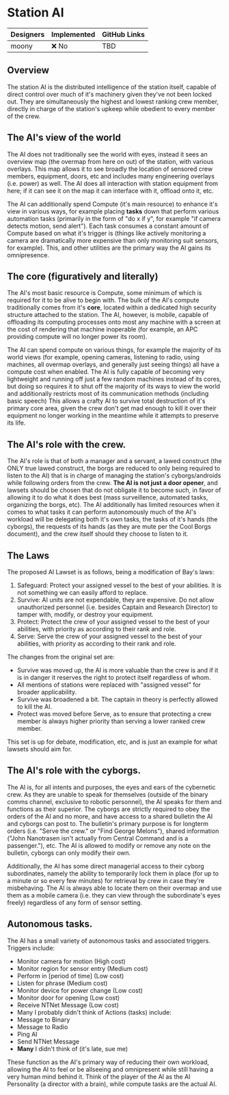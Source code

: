 # Station AI

| Designers | Implemented | GitHub Links |
|---|---|---|
| moony | :x: No | TBD |

## Overview
The station AI is the distributed intelligence of the station itself, capable of direct control over much of it's machinery given they've not been locked out. They are simultaneously the highest and lowest ranking crew member, directly in charge of the station's upkeep while obedient to every member of the crew.

## The AI's view of the world
The AI does not traditionally see the world with eyes, instead it sees an overview map (the overmap from here on out) of the station, with various overlays. This map allows it to see broadly the location of sensored crew members, equipment, doors, etc and includes many engineering overlays (i.e. power) as well. The AI does all interaction with station equipment from here; if it can see it on the map it can interface with it, offload onto it, etc.

The AI can additionally spend Compute (it's main resource) to enhance it's view in various ways, for example placing **tasks** down that perform various automation tasks (primarily in the form of "do x if y", for example "if camera detects motion, send alert"). Each task consumes a constant amount of Compute based on what it's trigger is (things like actively monitoring a camera are dramatically more expensive than only monitoring suit sensors, for example). This, and other utilities are the primary way the AI gains its omnipresence.

## The core (figuratively and literally)
The AI's most basic resource is Compute, some minimum of which is required for it to be alive to begin with. The bulk of the AI's compute traditionally comes from it's **core**, located within a dedicated high security structure attached to the station. The AI, however, is mobile, capable of offloading its computing processes onto most any machine with a screen at the cost of rendering that machine inoperable (for example, an APC providing compute will no longer power its room).

The AI can spend compute on various things, for example the majority of its world views (for example, opening cameras, listening to radio, using machines, all overmap overlays, and generally just seeing things) all have a compute cost when enabled. The AI is fully capable of becoming very lightweight and running off just a few random machines instead of its cores, but doing so requires it to shut off the majority of its ways to view the world and additionally restricts most of its communication methods (including basic speech) This allows a crafty AI to survive total destruction of it's primary core area, given the crew don't get mad enough to kill it over their equipment no longer working in the meantime while it attempts to preserve its life.

## The AI's role with the crew.
The AI's role is that of both a manager and a servant, a lawed construct (the ONLY true lawed construct, the borgs are reduced to only being required to listen to the AI) that is in charge of managing the station's cyborgs/androids while following orders from the crew. **The AI is not just a door opener**, and lawsets should be chosen that do not obligate it to become such, in favor of allowing it to do what it does best (mass surveillence, automated tasks, organizing the borgs, etc). The AI additionally has limited resources when it comes to what tasks it can perform autonomously much of the AI's workload will be delegating both it's own tasks, the tasks of it's hands (the cyborgs), the requests of its hands (as they are mute per the Cool Borgs document), and the crew itself should they choose to listen to it. 

## The Laws
The proposed AI Lawset is as follows, being a modification of Bay's laws:
1. Safeguard: Protect your assigned vessel to the best of your abilities. It is not something we can easily afford to replace.
2. Survive: AI units are not expendable, they are expensive. Do not allow unauthorized personnel (i.e. besides Captain and Research Director) to tamper with, modify, or destroy your equipment.
3. Protect: Protect the crew of your assigned vessel to the best of your abilities, with priority as according to their rank and role.
4. Serve: Serve the crew of your assigned vessel to the best of your abilities, with priority as according to their rank and role.

The changes from the original set are:
- Survive was moved up, the AI is more valuable than the crew is and if it is in danger it reserves the right to protect itself regardless of whom.
- All mentions of stations were replaced with "assigned vessel" for broader applicability.
- Survive was broadened a bit. The captain in theory is perfectly allowed to kill the AI.
- Protect was moved before Serve, as to ensure that protecting a crew member is always higher priority than serving a lower ranked crew member.

This set is up for debate, modification, etc, and is just an example for what lawsets should aim for.

## The AI's role with the cyborgs.
The AI is, for all intents and purposes, the eyes and ears of the cybernetic crew. As they are unable to speak for themselves (outside of the binary comms channel, exclusive to robotic personnel), the AI speaks for them and functions as their superior. The cyborgs are strictly required to obey the orders of the AI and no more, and have access to a shared bulletin the AI and cyborgs can post to. The bulletin's primary purpose is for longterm orders (i.e. "Serve the crew." or "Find George Melons"), shared information ("John Nanotrasen isn't actually from Central Command and is a passenger."), etc. The AI is allowed to modify or remove any note on the bulletin, cyborgs can only modify their own.

Additionally, the AI has some direct managerial access to their cyborg subordinates, namely the ability to temporarily lock them in place (for up to a minute or so every few minutes) for retrieval by crew in case they're misbehaving. The AI is always able to locate them on their overmap and use them as a mobile camera (i.e. they can view through the subordinate's eyes freely) regardless of any form of sensor setting.

## Autonomous tasks.
The AI has a small variety of autonomous tasks and associated triggers.
Triggers include:
- Monitor camera for motion (High cost)
- Monitor region for sensor entry (Medium cost)
- Perform in \[period of time] (Low cost)
- Listen for phrase (Medium cost)
- Monitor device for power change (Low cost)
- Monitor door for opening (Low cost)
- Receive NTNet Message (Low cost)
- Many I probably didn't think of
Actions (tasks) include:
- Message to Binary
- Message to Radio
- Ping AI
- Send NTNet Message
- **Many** I didn't think of (it's late, sue me)

These function as the AI's primary way of reducing their own workload, allowing the AI to feel or be allseeing and omnipresent while still having a very human mind behind it. Think of the player of the AI as the AI Personality (a director with a brain), while compute tasks are the actual AI.
